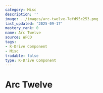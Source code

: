 ```yaml
---
category: Misc
description: ''
image: ../images/arc-twelve-7efd95c253.png
last_updated: '2025-09-17'
mastery_rank: 0
name: Arc Twelve
source: WFCD
tags:
- K-Drive Component
- Misc
tradable: false
type: K-Drive Component
---
```


# Arc Twelve

